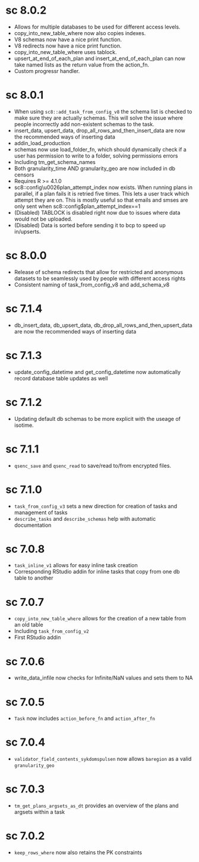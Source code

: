 # sc 8.0.2

- Allows for multiple databases to be used for different access levels.
- copy_into_new_table_where now also copies indexes.
- V8 schemas now have a nice print function.
- V8 redirects now have a nice print function.
- copy_into_new_table_where uses tablock.
- upsert_at_end_of_each_plan and insert_at_end_of_each_plan can now take named lists as the return value from the action_fn.
- Custom progressr handler.

# sc 8.0.1

- When using `sc8::add_task_from_config_v8` the schema list is checked to make sure they are actually schemas. This will solve the issue where people incorrectly add non-existent schemas to the task.
- insert_data, upsert_data, drop_all_rows_and_then_insert_data are now the recommended ways of inserting data
- addin_load_production
- schemas now use load_folder_fn, which should dynamically check if a user has permission to write to a folder, solving permissions errors
- Including tm_get_schema_names
- Both granularity_time AND granularity_geo are now included in db censors
- Requires R >= 4.1.0
- sc8::config\u0026plan_attempt_index now exists. When running plans in parallel, if a plan fails it is retried five times. This lets a user track which attempt they are on. This is mostly useful so that emails and smses are only sent when  sc8::config$plan_attempt_index==1
- (Disabled) TABLOCK is disabled right now due to issues where data would not be uploaded.
- (Disabled) Data is sorted before sending it to bcp to speed up in/upserts.

# sc 8.0.0

- Release of schema redirects that allow for restricted and anonymous datasets to be seamlessly used by people with different access rights
- Consistent naming of task_from_config_v8 and add_schema_v8

# sc 7.1.4

- db_insert_data, db_upsert_data, db_drop_all_rows_and_then_upsert_data are now the recommended ways of inserting data

# sc 7.1.3

- update_config_datetime and get_config_datetime now automatically record database table updates as well

# sc 7.1.2

- Updating default db schemas to be more explicit with the useage of isotime.

# sc 7.1.1

- `qsenc_save` and `qsenc_read` to save/read to/from encrypted files.

# sc 7.1.0

- `task_from_config_v3` sets a new direction for creation of tasks and management of tasks
- `describe_tasks` and `describe_schemas` help with automatic documentation

# sc 7.0.8

- `task_inline_v1` allows for easy inline task creation
- Corresponding RStudio addin for inline tasks that copy from one db table to another

# sc 7.0.7

- `copy_into_new_table_where` allows for the creation of a new table from an old table
- Including `task_from_config_v2` 
- First RStudio addin

# sc 7.0.6

- write_data_infile now checks for Infinite/NaN values and sets them to NA

# sc 7.0.5

- `Task` now includes `action_before_fn` and `action_after_fn`

# sc 7.0.4

- `validator_field_contents_sykdomspulsen` now allows `baregion` as a valid `granularity_geo`

# sc 7.0.3

- `tm_get_plans_argsets_as_dt` provides an overview of the plans and argsets within a task

# sc 7.0.2

- `keep_rows_where` now also retains the PK constraints
